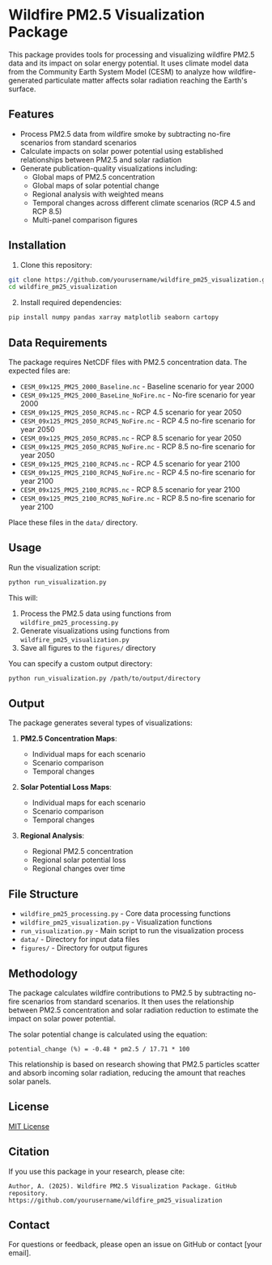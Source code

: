 # Wildfire PM2.5 Visualization Package

This package provides tools for processing and visualizing wildfire PM2.5 data and its impact on solar energy potential. It uses climate model data from the Community Earth System Model (CESM) to analyze how wildfire-generated particulate matter affects solar radiation reaching the Earth's surface.

## Features

- Process PM2.5 data from wildfire smoke by subtracting no-fire scenarios from standard scenarios
- Calculate impacts on solar power potential using established relationships between PM2.5 and solar radiation
- Generate publication-quality visualizations including:
  - Global maps of PM2.5 concentration
  - Global maps of solar potential change
  - Regional analysis with weighted means
  - Temporal changes across different climate scenarios (RCP 4.5 and RCP 8.5)
  - Multi-panel comparison figures

## Installation

1. Clone this repository:
```bash
git clone https://github.com/yourusername/wildfire_pm25_visualization.git
cd wildfire_pm25_visualization
```

2. Install required dependencies:
```bash
pip install numpy pandas xarray matplotlib seaborn cartopy
```

## Data Requirements

The package requires NetCDF files with PM2.5 concentration data. The expected files are:

- `CESM_09x125_PM25_2000_Baseline.nc` - Baseline scenario for year 2000
- `CESM_09x125_PM25_2000_BaseLine_NoFire.nc` - No-fire scenario for year 2000
- `CESM_09x125_PM25_2050_RCP45.nc` - RCP 4.5 scenario for year 2050
- `CESM_09x125_PM25_2050_RCP45_NoFire.nc` - RCP 4.5 no-fire scenario for year 2050
- `CESM_09x125_PM25_2050_RCP85.nc` - RCP 8.5 scenario for year 2050
- `CESM_09x125_PM25_2050_RCP85_NoFire.nc` - RCP 8.5 no-fire scenario for year 2050
- `CESM_09x125_PM25_2100_RCP45.nc` - RCP 4.5 scenario for year 2100
- `CESM_09x125_PM25_2100_RCP45_NoFire.nc` - RCP 4.5 no-fire scenario for year 2100
- `CESM_09x125_PM25_2100_RCP85.nc` - RCP 8.5 scenario for year 2100
- `CESM_09x125_PM25_2100_RCP85_NoFire.nc` - RCP 8.5 no-fire scenario for year 2100

Place these files in the `data/` directory.

## Usage

Run the visualization script:

```bash
python run_visualization.py
```

This will:
1. Process the PM2.5 data using functions from `wildfire_pm25_processing.py`
2. Generate visualizations using functions from `wildfire_pm25_visualization.py`
3. Save all figures to the `figures/` directory

You can specify a custom output directory:

```bash
python run_visualization.py /path/to/output/directory
```

## Output

The package generates several types of visualizations:

1. **PM2.5 Concentration Maps**:
   - Individual maps for each scenario
   - Scenario comparison
   - Temporal changes

2. **Solar Potential Loss Maps**:
   - Individual maps for each scenario
   - Scenario comparison
   - Temporal changes

3. **Regional Analysis**:
   - Regional PM2.5 concentration
   - Regional solar potential loss
   - Regional changes over time

## File Structure

- `wildfire_pm25_processing.py` - Core data processing functions
- `wildfire_pm25_visualization.py` - Visualization functions
- `run_visualization.py` - Main script to run the visualization process
- `data/` - Directory for input data files
- `figures/` - Directory for output figures

## Methodology

The package calculates wildfire contributions to PM2.5 by subtracting no-fire scenarios from standard scenarios. It then uses the relationship between PM2.5 concentration and solar radiation reduction to estimate the impact on solar power potential.

The solar potential change is calculated using the equation:
```
potential_change (%) = -0.48 * pm2.5 / 17.71 * 100
```

This relationship is based on research showing that PM2.5 particles scatter and absorb incoming solar radiation, reducing the amount that reaches solar panels.

## License

[MIT License](LICENSE)

## Citation

If you use this package in your research, please cite:

```
Author, A. (2025). Wildfire PM2.5 Visualization Package. GitHub repository. https://github.com/yourusername/wildfire_pm25_visualization
```

## Contact

For questions or feedback, please open an issue on GitHub or contact [your email].
